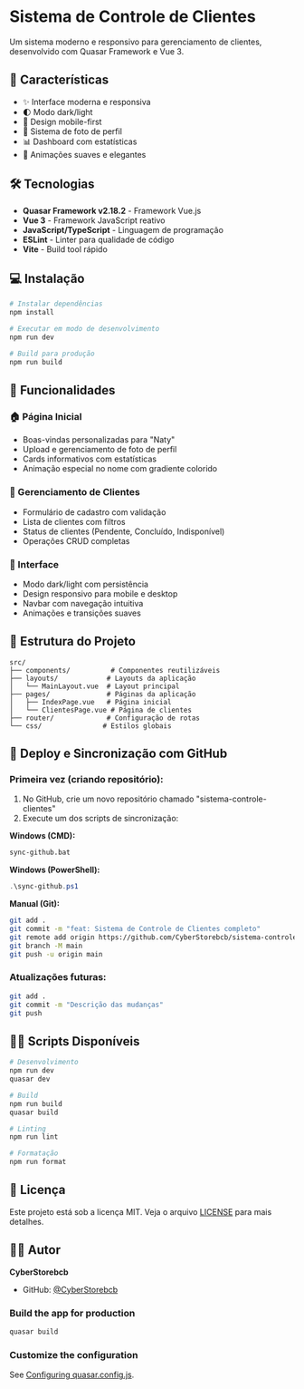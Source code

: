 # Sistema de Controle de Clientes

Um sistema moderno e responsivo para gerenciamento de clientes, desenvolvido com Quasar Framework e Vue 3.

## 🚀 Características

- ✨ Interface moderna e responsiva
- 🌓 Modo dark/light
- 📱 Design mobile-first
- 👤 Sistema de foto de perfil
- 📊 Dashboard com estatísticas
- 🎨 Animações suaves e elegantes

## 🛠️ Tecnologias

- **Quasar Framework v2.18.2** - Framework Vue.js
- **Vue 3** - Framework JavaScript reativo
- **JavaScript/TypeScript** - Linguagem de programação
- **ESLint** - Linter para qualidade de código
- **Vite** - Build tool rápido

## 💻 Instalação

```bash
# Instalar dependências
npm install

# Executar em modo de desenvolvimento
npm run dev

# Build para produção
npm run build
```

## 🔧 Funcionalidades

### 🏠 Página Inicial

- Boas-vindas personalizadas para "Naty"
- Upload e gerenciamento de foto de perfil
- Cards informativos com estatísticas
- Animação especial no nome com gradiente colorido

### 👥 Gerenciamento de Clientes

- Formulário de cadastro com validação
- Lista de clientes com filtros
- Status de clientes (Pendente, Concluído, Indisponível)
- Operações CRUD completas

### 🎨 Interface

- Modo dark/light com persistência
- Design responsivo para mobile e desktop
- Navbar com navegação intuitiva
- Animações e transições suaves

## 📁 Estrutura do Projeto

```
src/
├── components/          # Componentes reutilizáveis
├── layouts/            # Layouts da aplicação
│   └── MainLayout.vue  # Layout principal
├── pages/              # Páginas da aplicação
│   ├── IndexPage.vue   # Página inicial
│   └── ClientesPage.vue # Página de clientes
├── router/             # Configuração de rotas
└── css/               # Estilos globais
```

## 🚀 Deploy e Sincronização com GitHub

### Primeira vez (criando repositório):

1. No GitHub, crie um novo repositório chamado "sistema-controle-clientes"
2. Execute um dos scripts de sincronização:

**Windows (CMD):**

```cmd
sync-github.bat
```

**Windows (PowerShell):**

```powershell
.\sync-github.ps1
```

**Manual (Git):**

```bash
git add .
git commit -m "feat: Sistema de Controle de Clientes completo"
git remote add origin https://github.com/CyberStorebcb/sistema-controle-clientes.git
git branch -M main
git push -u origin main
```

### Atualizações futuras:

```bash
git add .
git commit -m "Descrição das mudanças"
git push
```

## 🏃‍♂️ Scripts Disponíveis

```bash
# Desenvolvimento
npm run dev
quasar dev

# Build
npm run build
quasar build

# Linting
npm run lint

# Formatação
npm run format
```

## 📄 Licença

Este projeto está sob a licença MIT. Veja o arquivo [LICENSE](LICENSE) para mais detalhes.

## 👨‍💻 Autor

**CyberStorebcb**

- GitHub: [@CyberStorebcb](https://github.com/CyberStorebcb)

### Build the app for production

```bash
quasar build
```

### Customize the configuration

See [Configuring quasar.config.js](https://v2.quasar.dev/quasar-cli-vite/quasar-config-js).
